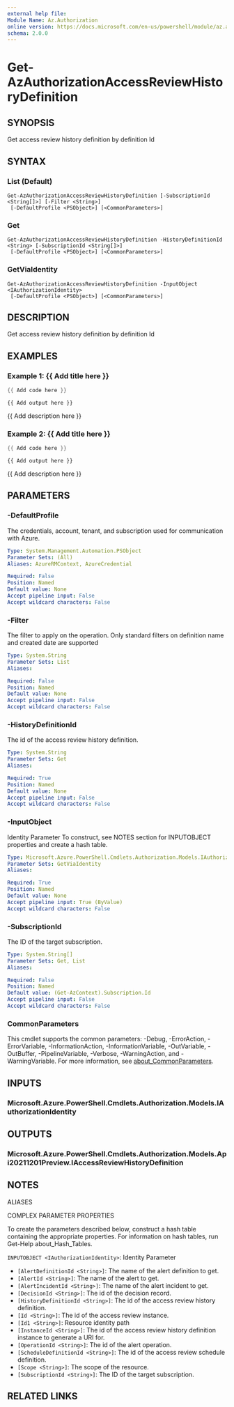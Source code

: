 ```yaml
---
external help file:
Module Name: Az.Authorization
online version: https://docs.microsoft.com/en-us/powershell/module/az.authorization/get-azauthorizationaccessreviewhistorydefinition
schema: 2.0.0
---
```


# Get-AzAuthorizationAccessReviewHistoryDefinition

## SYNOPSIS
Get access review history definition by definition Id

## SYNTAX

### List (Default)
```
Get-AzAuthorizationAccessReviewHistoryDefinition [-SubscriptionId <String[]>] [-Filter <String>]
 [-DefaultProfile <PSObject>] [<CommonParameters>]
```

### Get
```
Get-AzAuthorizationAccessReviewHistoryDefinition -HistoryDefinitionId <String> [-SubscriptionId <String[]>]
 [-DefaultProfile <PSObject>] [<CommonParameters>]
```

### GetViaIdentity
```
Get-AzAuthorizationAccessReviewHistoryDefinition -InputObject <IAuthorizationIdentity>
 [-DefaultProfile <PSObject>] [<CommonParameters>]
```

## DESCRIPTION
Get access review history definition by definition Id

## EXAMPLES

### Example 1: {{ Add title here }}
```powershell
{{ Add code here }}
```

```output
{{ Add output here }}
```

{{ Add description here }}

### Example 2: {{ Add title here }}
```powershell
{{ Add code here }}
```

```output
{{ Add output here }}
```

{{ Add description here }}

## PARAMETERS

### -DefaultProfile
The credentials, account, tenant, and subscription used for communication with Azure.

```yaml
Type: System.Management.Automation.PSObject
Parameter Sets: (All)
Aliases: AzureRMContext, AzureCredential

Required: False
Position: Named
Default value: None
Accept pipeline input: False
Accept wildcard characters: False
```

### -Filter
The filter to apply on the operation.
Only standard filters on definition name and created date are supported

```yaml
Type: System.String
Parameter Sets: List
Aliases:

Required: False
Position: Named
Default value: None
Accept pipeline input: False
Accept wildcard characters: False
```

### -HistoryDefinitionId
The id of the access review history definition.

```yaml
Type: System.String
Parameter Sets: Get
Aliases:

Required: True
Position: Named
Default value: None
Accept pipeline input: False
Accept wildcard characters: False
```

### -InputObject
Identity Parameter
To construct, see NOTES section for INPUTOBJECT properties and create a hash table.

```yaml
Type: Microsoft.Azure.PowerShell.Cmdlets.Authorization.Models.IAuthorizationIdentity
Parameter Sets: GetViaIdentity
Aliases:

Required: True
Position: Named
Default value: None
Accept pipeline input: True (ByValue)
Accept wildcard characters: False
```

### -SubscriptionId
The ID of the target subscription.

```yaml
Type: System.String[]
Parameter Sets: Get, List
Aliases:

Required: False
Position: Named
Default value: (Get-AzContext).Subscription.Id
Accept pipeline input: False
Accept wildcard characters: False
```

### CommonParameters
This cmdlet supports the common parameters: -Debug, -ErrorAction, -ErrorVariable, -InformationAction, -InformationVariable, -OutVariable, -OutBuffer, -PipelineVariable, -Verbose, -WarningAction, and -WarningVariable. For more information, see [about_CommonParameters](http://go.microsoft.com/fwlink/?LinkID=113216).

## INPUTS

### Microsoft.Azure.PowerShell.Cmdlets.Authorization.Models.IAuthorizationIdentity

## OUTPUTS

### Microsoft.Azure.PowerShell.Cmdlets.Authorization.Models.Api20211201Preview.IAccessReviewHistoryDefinition

## NOTES

ALIASES

COMPLEX PARAMETER PROPERTIES

To create the parameters described below, construct a hash table containing the appropriate properties. For information on hash tables, run Get-Help about_Hash_Tables.


`INPUTOBJECT <IAuthorizationIdentity>`: Identity Parameter
  - `[AlertDefinitionId <String>]`: The name of the alert definition to get.
  - `[AlertId <String>]`: The name of the alert to get.
  - `[AlertIncidentId <String>]`: The name of the alert incident to get.
  - `[DecisionId <String>]`: The id of the decision record.
  - `[HistoryDefinitionId <String>]`: The id of the access review history definition.
  - `[Id <String>]`: The id of the access review instance.
  - `[Id1 <String>]`: Resource identity path
  - `[InstanceId <String>]`: The id of the access review history definition instance to generate a URI for.
  - `[OperationId <String>]`: The id of the alert operation.
  - `[ScheduleDefinitionId <String>]`: The id of the access review schedule definition.
  - `[Scope <String>]`: The scope of the resource.
  - `[SubscriptionId <String>]`: The ID of the target subscription.

## RELATED LINKS


